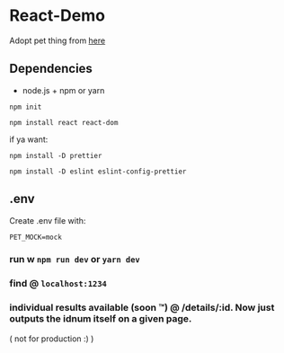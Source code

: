 # React-Demo

Adopt pet thing from [here](https://btholt.github.io/complete-intro-to-react-v5/)

## Dependencies

- node.js + npm or yarn

`npm init`

`npm install react react-dom`

if ya want:

`npm install -D prettier`

`npm install -D eslint eslint-config-prettier`

## .env

Create .env file with:

```
PET_MOCK=mock
```

### run w `npm run dev` or `yarn dev`

### find @ `localhost:1234`

### individual results available (soon :tm:) @ /details/:id. Now just outputs the idnum itself on a given page.

( not for production :) )
